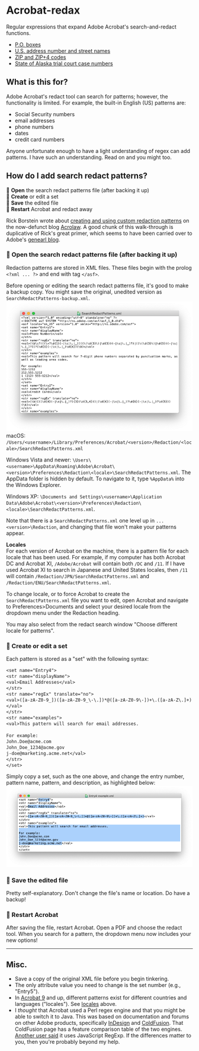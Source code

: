 # Acrobat-redax
Regular expressions that expand Adobe Acrobat's search-and-redact functions.

- [P.O. boxes](/patterns/po-boxes.xml)
- [U.S. address number and street names](/patterns/US-street-addresses.xml)
- [ZIP and ZIP+4 codes](/patterns/ZIP-Codes.xml)
- [State of Alaska trial court case numbers](/patterns/ZIP-Codes.xml)

## What is this for?
Adobe Acrobat's redact tool can search for patterns; however, the functionality is limited. For example, the built-in English (US) patterns are:
- Social Security numbers
- email addresses
- phone numbers
- dates
- credit card numbers

Anyone unfortunate enough to have a light understanding of regex can add patterns. I have such an understanding. Read on and you might too.

## How do I add search redact patterns?
📂 **Open** the search redact patterns file (after backing it up)  
📝 **Create** or edit a set  
💾 **Save** the edited file  
🔏 **Restart** Acrobat and redact away  

Rick Borstein wrote about [creating and using custom redaction patterns](https://blogs.adobe.com/acrolaw/2011/05/creating_and_using_custom_redact/) on the now-defunct blog [Acrolaw](https://blogs.adobe.com/acrolaw/). A good chunk of this walk-through is duplicative of Rick's great primer, which seems to have been carried over to Adobe's [genearl blog](https://blog.adobe.com/en/publish/2011/05/11/creating-and-using-custom-redact).

### 📂 Open the search redact patterns file (after backing it up)
Redaction patterns are stored in XML files. These files begin with the prolog `<?xml ... ?>` and end with tag `</asf>`.

Before opening or editing the search redact patterns file, it's good to make a backup copy. You might save the original, unedited version as `SearchRedactPatterns-backup.xml`.
![screenshot of the beginning of SearchRedactPatterns.xml](images/SearchRedactPatterns-example.png)
macOS:
`/Users/<username>/Library/Preferences/Acrobat/<version>/Redaction/<locale>/SearchRedactPatterns.xml`

Windows Vista and newer:
`\Users\<username>\AppData\Roaming\Adobe\Acrobat\<version>\Preferences\Redaction\<locale>\SearchRedactPatterns.xml`. The AppData folder is hidden by default. To navigate to it, type `%AppData%` into the Windows Explorer.

Windows XP:
`\Documents and Settings\<username>\Application Data\Adobe\Acrobat\<version>\Preferences\Redaction\<locale>\SearchRedactPatterns.xml`.

Note that there is a `SearchRedactPatterns.xml` one level up in `...<version>\Redaction`, and changing that file won't make your patterns appear.

**Locales**  
For each version of Acrobat on the machine, there is a pattern file for each locale that has been used. For example, if my computer has both Acrobat DC and Acrobat XI, `/Adobe/Acrobat` will contain both `/DC` and `/11`. If I have used Acrobat XI to search in Japanese and United States locales, then ``/11`` will contain  `/Redaction/JPN/SearchRedactPatterns.xml` and `/Redaction/ENU/SearchRedactPatterns.xml`.

To change locale, or to force Acrobat to create the `SearchRedactPatterns.xml` file you want to edit, open Acrobat and navigate to Preferences>Documents and select your desired locale from the dropdown menu under the Redaction heading.

You may also select from the redact search window "Choose different locale for patterns".

### 📝 Create or edit a set
Each pattern is stored as a "set" with the following syntax:
```
<set name="Entry4">
<str name="displayName">
<val>Email Addresses</val>
</str>
<str name="regEx" translate="no">
<val>([a-zA-Z0-9_])([a-zA-Z0-9_\-\.])*@([a-zA-Z0-9\-])+\.([a-zA-Z\.]+)</val>
</str>
<str name="examples">
<val>This pattern will search for email addresses.

For example:
John.Doe@acme.com
John_Doe_1234@acme.gov
j-doe@marketing.acme.net</val>
</str>
</set>
```

Simply copy a set, such as the one above, and change the entry number, pattern name, pattern, and description, as highlighted below:
![screenshot example highlighting the entry number, pattern name, pattern, and description](images/Entry4-example.png)

### 💾 Save the edited file
Pretty self-explanatory. Don't change the file's name or location. Do have a backup!

### 🔏 Restart Acrobat
After saving the file, restart Acrobat. Open a PDF and choose the redact tool. When you search for a pattern, the dropdown menu now includes your new options!

---
## Misc.
- Save a copy of the original XML file before you begin tinkering.
- The only attribute value you need to change is the set number (e.g., "Entry5").
- In [Acrobat 9](https://helpx.adobe.com/archive/acrobat/acrobat-9-troubleshooting.pdf) and up, different patterns exist for different countries and languages ("locales"). See [locales](#-open-the-search-redact-patterns-file-after-backing-it-up) above.
- I *thought* that Acrobat used a Perl regex engine and that you might be able to switch it to Java. This was based on documentation and forums on other Adobe products, specifically [InDesign](https://community.adobe.com/t5/indesign/grep-what-is-the-base-syntax-of-indesign-grep/td-p/10321905) and [ColdFusion](https://helpx.adobe.com/coldfusion/developing-applications/the-cfml-programming-language/using-regular-expressions-in-functions/regular-expression-syntax.html). That ColdFusion page has a feature comparison table of the two engines. [Another user said](https://community.adobe.com/t5/acrobat-discussions/custom-redaction-patterns-inconsistent-in-acrobat-pro-dc-what-quot-flavor-quot-regex-to-use/m-p/12501342) it uses JavaScript RegExp. If the differences matter to you, then you're probably beyond my help.
